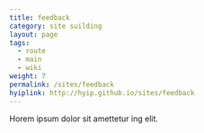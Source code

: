 ```yaml
---
title: feedback
category: site suilding
layout: page
tags:
  - route
  - main
  - wiki
weight: 7
permalink: /sites/feedback
hyiplink: http://hyip.github.io/sites/feedback
---
```


Horem ipsum dolor sit amettetur ing elit. 
